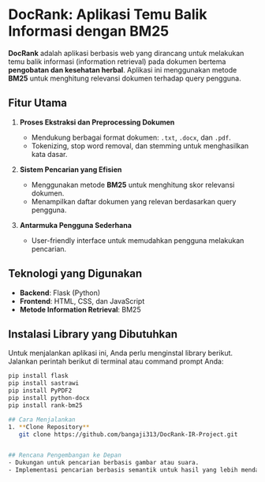 # DocRank: Aplikasi Temu Balik Informasi dengan BM25

**DocRank** adalah aplikasi berbasis web yang dirancang untuk melakukan temu balik informasi (information retrieval) pada dokumen bertema **pengobatan dan kesehatan herbal**. Aplikasi ini menggunakan metode **BM25** untuk menghitung relevansi dokumen terhadap query pengguna.

## Fitur Utama
1. **Proses Ekstraksi dan Preprocessing Dokumen**
   - Mendukung berbagai format dokumen: `.txt`, `.docx`, dan `.pdf`.
   - Tokenizing, stop word removal, dan stemming untuk menghasilkan kata dasar.

2. **Sistem Pencarian yang Efisien**
   - Menggunakan metode **BM25** untuk menghitung skor relevansi dokumen.
   - Menampilkan daftar dokumen yang relevan berdasarkan query pengguna.

3. **Antarmuka Pengguna Sederhana**
   - User-friendly interface untuk memudahkan pengguna melakukan pencarian.

## Teknologi yang Digunakan
- **Backend**: Flask (Python)
- **Frontend**: HTML, CSS, dan JavaScript
- **Metode Information Retrieval**: BM25

## Instalasi Library yang Dibutuhkan
Untuk menjalankan aplikasi ini, Anda perlu menginstal library berikut. Jalankan perintah berikut di terminal atau command prompt Anda:
```bash
pip install flask
pip install sastrawi
pip install PyPDF2
pip install python-docx
pip install rank-bm25

## Cara Menjalankan
1. **Clone Repository**
   git clone https://github.com/bangaji313/DocRank-IR-Project.git


## Rencana Pengembangan ke Depan
- Dukungan untuk pencarian berbasis gambar atau suara.
- Implementasi pencarian berbasis semantik untuk hasil yang lebih mendalam.
